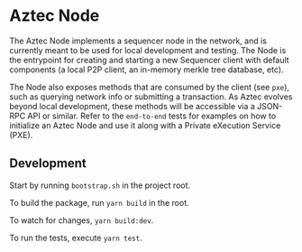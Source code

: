 # Aztec Node

The Aztec Node implements a sequencer node in the network, and is currently meant to be used for local development and testing. The Node is the entrypoint for creating and starting a new Sequencer client with default components (a local P2P client, an in-memory merkle tree database, etc). 

The Node also exposes methods that are consumed by the client (see `pxe`), such as querying network info or submitting a transaction. As Aztec evolves beyond local development, these methods will be accessible via a JSON-RPC API or similar. Refer to the `end-to-end` tests for examples on how to initialize an Aztec Node and use it along with a Private eXecution Service (PXE).

## Development

Start by running `bootstrap.sh` in the project root.

To build the package, run `yarn build` in the root.

To watch for changes, `yarn build:dev`.

To run the tests, execute `yarn test`.